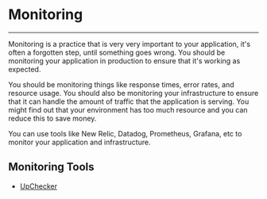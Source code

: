 # Monitoring

---

Monitoring is a practice that is very very important to your application, it's often a forgotten step, until something goes
wrong. You should be monitoring your application in production to ensure that it's working as expected.

You should be monitoring things like response times, error rates, and resource usage. You should also be monitoring your infrastructure
to ensure that it can handle the amount of traffic that the application is serving. You might find out that your environment
has too much resource and you can reduce this to save money.

You can use tools like New Relic, Datadog, Prometheus, Grafana, etc to monitor your application and infrastructure.

## Monitoring Tools

- [UpChecker](https://upchecker.app)
